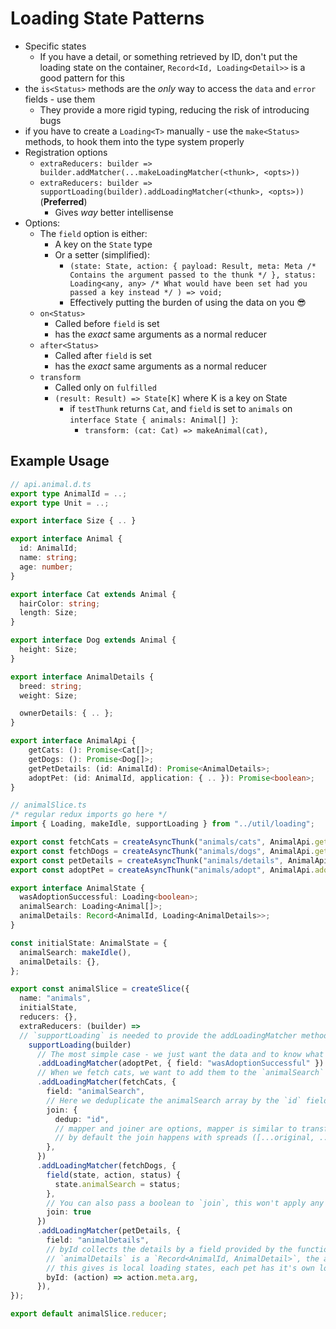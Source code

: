 # Loading State Patterns

- Specific states
  - If you have a detail, or something retrieved by ID, don't put the loading state on the container, `Record<Id, Loading<Detail>>` is a good pattern for this
- the `is<Status>` methods are the _only_ way to access the `data` and `error` fields - use them
  - They provide a more rigid typing, reducing the risk of introducing bugs
- if you have to create a `Loading<T>` manually - use the `make<Status>` methods, to hook them into the type system properly
- Registration options
  - `extraReducers: builder => builder.addMatcher(...makeLoadingMatcher(<thunk>, <opts>))`
  - `extraReducers: builder => supportLoading(builder).addLoadingMatcher(<thunk>, <opts>))` (**Preferred**)
    - Gives _way_ better intellisense
- Options:
  - The `field` option is either:
    - A key on the `State` type
    - Or a setter (simplified):
      - `(state: State, action: { payload: Result, meta: Meta /* Contains the argument passed to the thunk */ }, status: Loading<any, any> /* What would have been set had you passed a key instead */ ) => void;`
      - Effectively putting the burden of using the data on you 😎
  - `on<Status>`
    - Called before `field` is set
    - has the _exact_ same arguments as a normal reducer
  - `after<Status>` 
    - Called after `field` is set
    - has the _exact_ same arguments as a normal reducer
  - `transform`
    - Called only on `fulfilled`
    - `(result: Result) => State[K]` where K is a key on State
      - if `testThunk` returns `Cat`, and `field` is set to `animals` on `interface State { animals: Animal[] }`:
        - `transform: (cat: Cat) => makeAnimal(cat),`

## Example Usage
```ts
// api.animal.d.ts
export type AnimalId = ..;
export type Unit = ..;

export interface Size { .. }

export interface Animal {
  id: AnimalId;
  name: string;
  age: number;
}

export interface Cat extends Animal {
  hairColor: string;
  length: Size;
}

export interface Dog extends Animal {
  height: Size;
}

export interface AnimalDetails {
  breed: string;
  weight: Size;

  ownerDetails: { .. };
}

export interface AnimalApi {
    getCats: (): Promise<Cat[]>;
    getDogs: (): Promise<Dog[]>;
    getPetDetails: (id: AnimalId): Promise<AnimalDetails>;
    adoptPet: (id: AnimalId, application: { .. }): Promise<boolean>;
}
```

```ts
// animalSlice.ts
/* regular redux imports go here */
import { Loading, makeIdle, supportLoading } from "../util/loading";

export const fetchCats = createAsyncThunk("animals/cats", AnimalApi.getCats);
export const fetchDogs = createAsyncThunk("animals/dogs", AnimalApi.getDogs);
export const petDetails = createAsyncThunk("animals/details", AnimalApi.getPetDetails);
export const adoptPet = createAsyncThunk("animals/adopt", AnimalApi.adoptPet);

export interface AnimalState {
  wasAdoptionSuccessful: Loading<boolean>;
  animalSearch: Loading<Animal[]>;
  animalDetails: Record<AnimalId, Loading<AnimalDetails>>;
}

const initialState: AnimalState = {
  animalSearch: makeIdle(),
  animalDetails: {},
};

export const animalSlice = createSlice({
  name: "animals",
  initialState,
  reducers: {},
  extraReducers: (builder) =>
  // `supportLoading` is needed to provide the addLoadingMatcher method to the builder
    supportLoading(builder)
      // The most simple case - we just want the data and to know what the response was:
      .addLoadingMatcher(adoptPet, { field: "wasAdoptionSuccessful" })
      // When we fetch cats, we want to add them to the `animalSearch` array
      .addLoadingMatcher(fetchCats, {
        field: "animalSearch",
        // Here we deduplicate the animalSearch array by the `id` field on `Animal`, keeping the oldest 
        join: {
          dedup: "id",
          // mapper and joiner are options, mapper is similar to transform, but has more logic regarding the status,
          // by default the join happens with spreads ([...original, ...new]), but you can pass a custom function as `joiner`
        },
      })
      .addLoadingMatcher(fetchDogs, {
        field(state, action, status) {
          state.animalSearch = status;
        },
        // You can also pass a boolean to `join`, this won't apply any deduplication
        join: true
      })
      .addLoadingMatcher(petDetails, {
        field: "animalDetails",
        // byId collects the details by a field provided by the function passed
        // `animalDetails` is a `Record<AnimalId, AnimalDetail>`, the argument pased to `petDetails` is an `AnimalId`, 
        // this gives is local loading states, each pet has it's own loading state for it's details
        byId: (action) => action.meta.arg,
      }),
});

export default animalSlice.reducer;


```